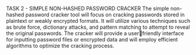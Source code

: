 TASK 2 - SIMPLE NON-HASHED PASSWORD CRACKER
The simple non-hashed password cracker tool will focus on cracking passwords stored in plaintext or
weakly encrypted formats. It will utilize various techniques such as brute force, dictionary attacks,
and pattern matching to attempt to reveal the original passwords. The cracker will provide a userfriendly interface for inputting password files or encrypted data and will employ efficient algorithms
to optimize the cracking process.
